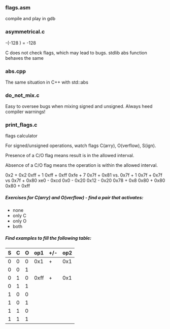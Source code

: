 

### flags.asm
compile and play in gdb


### asymmetrical.c

-(-128 ) = -128 

C does not check flags, which may lead to bugs.
stdlib abs function behaves the same

### abs.cpp 

The same situation in C++ with std::abs 


### do_not_mix.c 

Easy to oversee bugs when mixing signed and unsigned.
Always heed compiler warnings!


### print_flags.c 
flags calculator 

For signed/unsigned operations, watch flags C(arry), O(verflow), S(ign).

Presence of a C/O flag means result is in the allowed interval. 

Absence of a C/O flag means the operation is within the allowed interval. 

0x2 + 0x2 
0xff + 1
0xff + 0xff
0xfe + 7
0x7f + 0x81 vs. 0x7f + 1
0x7f + 0x7f vs 0x7f + 0x80
xe0 - 0xcd
0x0 - 0x20
0x12 - 0x20
0x78 + 0x8
0x80 + 0x80
0x80 + 0xff



##### Exercises for C(arry) and O(verflow) - find a pair that activates:
* none 
* only C
* only O
* both 

##### Find examples to fill the following table: 

| S | C | O | op1  | +/- | op2 |
|:--|:--|:--|:-----|:----|:----|
| 0 | 0 | 0 | 0x1  | +   | 0x1 |
| 0 | 0 | 1 |      |     |     |
| 0 | 1 | 0 | 0xff | +   | 0x1 |
| 0 | 1 | 1 |      |     |     |
| 1 | 0 | 0 |      |     |     |
| 1 | 0 | 1 |      |     |     |
| 1 | 1 | 0 |      |     |     |
| 1 | 1 | 1 |      |     |     |




